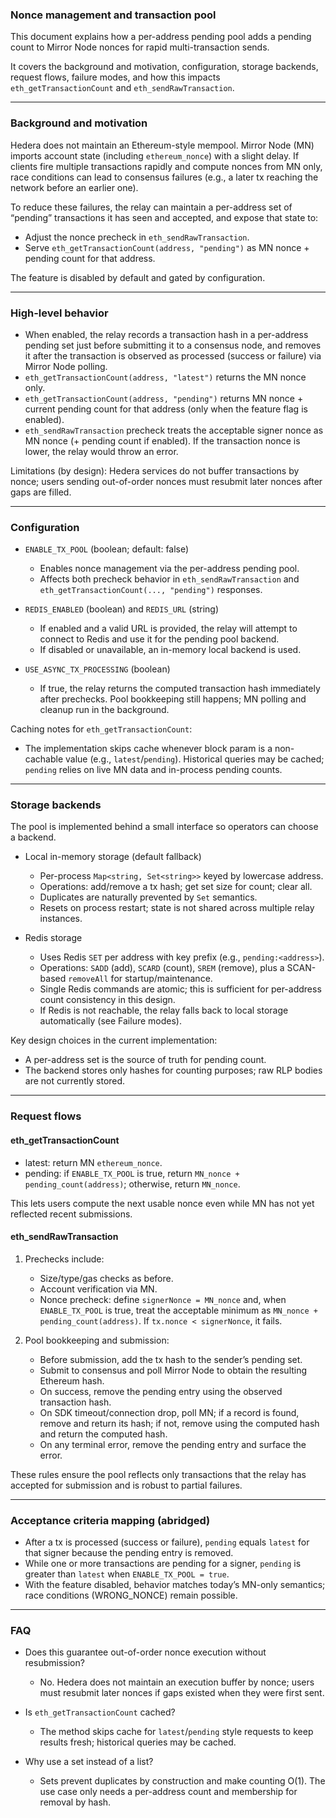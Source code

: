 ### Nonce management and transaction pool

This document explains how a per-address pending pool adds a pending count to Mirror Node nonces for rapid multi-transaction sends.

It covers the background and motivation, configuration, storage backends, request flows, failure modes, and how this impacts `eth_getTransactionCount` and `eth_sendRawTransaction`.

---

### Background and motivation

Hedera does not maintain an Ethereum-style mempool. Mirror Node (MN) imports account state (including `ethereum_nonce`) with a slight delay. If clients fire multiple transactions rapidly and compute nonces from MN only, race conditions can lead to consensus failures (e.g., a later tx reaching the network before an earlier one).

To reduce these failures, the relay can maintain a per-address set of “pending” transactions it has seen and accepted, and expose that state to:

- Adjust the nonce precheck in `eth_sendRawTransaction`.
- Serve `eth_getTransactionCount(address, "pending")` as MN nonce + pending count for that address.

The feature is disabled by default and gated by configuration.

---

### High-level behavior

- When enabled, the relay records a transaction hash in a per-address pending set just before submitting it to a consensus node, and removes it after the transaction is observed as processed (success or failure) via Mirror Node polling.
- `eth_getTransactionCount(address, "latest")` returns the MN nonce only.
- `eth_getTransactionCount(address, "pending")` returns MN nonce + current pending count for that address (only when the feature flag is enabled).
- `eth_sendRawTransaction` precheck treats the acceptable signer nonce as MN nonce (+ pending count if enabled). If the transaction nonce is lower, the relay would throw an error.

Limitations (by design): Hedera services do not buffer transactions by nonce; users sending out-of-order nonces must resubmit later nonces after gaps are filled.

---

### Configuration

- `ENABLE_TX_POOL` (boolean; default: false)
  - Enables nonce management via the per-address pending pool.
  - Affects both precheck behavior in `eth_sendRawTransaction` and `eth_getTransactionCount(..., "pending")` responses.

- `REDIS_ENABLED` (boolean) and `REDIS_URL` (string)
  - If enabled and a valid URL is provided, the relay will attempt to connect to Redis and use it for the pending pool backend.
  - If disabled or unavailable, an in-memory local backend is used.

- `USE_ASYNC_TX_PROCESSING` (boolean)
  - If true, the relay returns the computed transaction hash immediately after prechecks. Pool bookkeeping still happens; MN polling and cleanup run in the background.

Caching notes for `eth_getTransactionCount`:
- The implementation skips cache whenever block param is a non-cachable value (e.g., `latest`/`pending`). Historical queries may be cached; `pending` relies on live MN data and in-process pending counts.

---

### Storage backends

The pool is implemented behind a small interface so operators can choose a backend.

- Local in-memory storage (default fallback)
  - Per-process `Map<string, Set<string>>` keyed by lowercase address.
  - Operations: add/remove a tx hash; get set size for count; clear all.
  - Duplicates are naturally prevented by `Set` semantics.
  - Resets on process restart; state is not shared across multiple relay instances.

- Redis storage
  - Uses Redis `SET` per address with key prefix (e.g., `pending:<address>`).
  - Operations: `SADD` (add), `SCARD` (count), `SREM` (remove), plus a SCAN-based `removeAll` for startup/maintenance.
  - Single Redis commands are atomic; this is sufficient for per-address count consistency in this design.
  - If Redis is not reachable, the relay falls back to local storage automatically (see Failure modes).

Key design choices in the current implementation:
- A per-address set is the source of truth for pending count.
- The backend stores only hashes for counting purposes; raw RLP bodies are not currently stored.

---

### Request flows

#### eth_getTransactionCount

- latest: return MN `ethereum_nonce`.
- pending: if `ENABLE_TX_POOL` is true, return `MN_nonce + pending_count(address)`; otherwise, return `MN_nonce`.

This lets users compute the next usable nonce even while MN has not yet reflected recent submissions.

#### eth_sendRawTransaction

1) Prechecks include:
   - Size/type/gas checks as before.
   - Account verification via MN.
   - Nonce precheck: define `signerNonce = MN_nonce` and, when `ENABLE_TX_POOL` is true, treat the acceptable minimum as `MN_nonce + pending_count(address)`. If `tx.nonce < signerNonce`, it fails.

2) Pool bookkeeping and submission:
   - Before submission, add the tx hash to the sender’s pending set.
   - Submit to consensus and poll Mirror Node to obtain the resulting Ethereum hash.
   - On success, remove the pending entry using the observed transaction hash.
   - On SDK timeout/connection drop, poll MN; if a record is found, remove and return its hash; if not, remove using the computed hash and return the computed hash.
   - On any terminal error, remove the pending entry and surface the error.

These rules ensure the pool reflects only transactions that the relay has accepted for submission and is robust to partial failures.

---

### Acceptance criteria mapping (abridged)

- After a tx is processed (success or failure), `pending` equals `latest` for that signer because the pending entry is removed.
- While one or more transactions are pending for a signer, `pending` is greater than `latest` when `ENABLE_TX_POOL = true`.
- With the feature disabled, behavior matches today’s MN-only semantics; race conditions (WRONG_NONCE) remain possible.


---

### FAQ

- Does this guarantee out-of-order nonce execution without resubmission?
  - No. Hedera does not maintain an execution buffer by nonce; users must resubmit later nonces if gaps existed when they were first sent.

- Is `eth_getTransactionCount` cached?
  - The method skips cache for `latest`/`pending` style requests to keep results fresh; historical queries may be cached.

- Why use a set instead of a list?
  - Sets prevent duplicates by construction and make counting O(1). The use case only needs a per-address count and membership for removal by hash.



